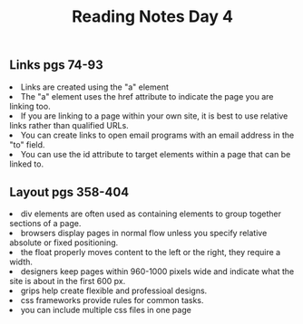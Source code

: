 <html>

<body>
    <header>
        <h1>Reading Notes Day 4</h1>
    </header>
    
 <h2>Links pgs 74-93</h2>

 <main>
  
<div>
    <p>
    <li> Links are created using the "a" element
    <li> The "a" element uses the href attribute to indicate the page you are linking too.
    <li> If you are linking to a page within your own site, it is best to use relative links rather than qualified URLs.
    <li> You can create links to open email programs with an email address in the "to" field.
    <li> You can use the id attribute to target elements within a page that can be linked to.
</div>
  

       
  <h2>Layout pgs 358-404</h2>
        <li> div elements are often used as containing elements to group together sections of a page.
        <li> browsers display pages in normal flow unless you specify relative absolute or fixed positioning.
        <li> the float properly moves content to the left or the right, they require a width.
        <li> designers keep pages within 960-1000 pixels wide and indicate what the site is about in the first 600 px.
        <li> grips help create flexible and professioal designs.
        <li> css frameworks provide rules for common tasks.
        <li> you can include multiple css files in one page
            
      
  </p>

  </div>

  </main>
     
  </html>
            
                 
        



